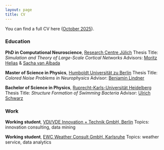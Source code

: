 ```yaml
---
layout: page
title: CV
---
```


You can find a full CV here ([October 2025](assets/pdf/CV.pdf)).

### Education

**PhD in Computational Neuroscience**, [Research Centre Jülich](https://www.fz-juelich.de/en)
Thesis Title: *Simulation and Theory of Large-Scale Cortical Networks*
Advisors: [Moritz Helias](https://www.fz-juelich.de/en/inm/inm-6/forschung/theory-of-multi-scale-neuronal-networks-b-fg-template) & [Sacha van Albada](https://www.fz-juelich.de/en/inm/inm-6/forschung/theoretical-neuroanatomy-b-fg-template)

**Master of Science in Physics**, [Humboldt Universität zu Berlin](https://www.hu-berlin.de/en)
Thesis Title: *Colored Noise Problems in Neurophysics*
Advisor: [Benjamin Lindner](http://people.physik.hu-berlin.de/~neurophys/index.html)

**Bachelor of Science in Physics**, [Ruprecht-Karls-Universität Heidelberg](https://www.uni-heidelberg.de/en)
Thesis Title: *Structure Formation of Swimming Bacteria*
Advisor: [Ulrich Schwarz](https://www.thphys.uni-heidelberg.de/~biophys/)

### Work

**Working student**, [VDI/VDE Innovation + Technik GmbH, Berlin](https://vdivde-it.de/en)
Topics: innovation consulting, data mining

**Working student**, [EWC Weather Consult GmbH, Karlsruhe](https://www.ubimet.com/en/)
Topics: weather service, data analytics
